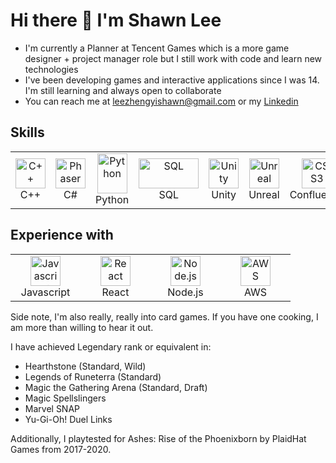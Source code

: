 <h1>Hi there 👋 I'm Shawn Lee</h1>

- I'm currently a Planner at Tencent Games which is a more game designer + project manager role but I still work with code and learn new technologies
- I've been developing games and interactive applications since I was 14. I'm still learning and always open to collaborate
- You can reach me at leezhengyishawn@gmail.com or my <a href="https://linkedin.com/in/shawnzylee">Linkedin</a>

<h2> Skills </h2>
<table align="center">
  <tr>
    <td align="center" width="96">
        <img src="https://brandslogos.com/wp-content/uploads/thumbs/c-logo-vector.svg" width="48" height="48" alt="C++" title="C++ Language"/>
      <br>C++
    </td>
    <td align="center" width="96">
        <img src="https://upload.wikimedia.org/wikipedia/commons/4/4f/Csharp_Logo.png" width="48" height="48" alt="Phaser" title="Phaser"/>
        <br>C#
    </td>  
    <td align="center" width="96">
        <img src="https://versioneye.files.wordpress.com/2013/05/foto1_python-logo-glassy.png" width="48" height="64" alt="Python" title="Python"/>
        <br>Python
    </td>  
    <td align="center" width="96">
        <img src="https://upload.wikimedia.org/wikipedia/commons/8/87/Sql_data_base_with_logo.png" width="96" height="48" alt="SQL" title="SQL"/>
        <br>SQL
    </td>
    <td align="center" width="96">
        <img src="https://gamingshogun.com/wp-content/uploads/2012/11/unityLogo.png" width="48" height="48" alt="Unity" title="Unity"/>
        <br>Unity
    </td>
    <td align="center" width="96">
        <img src="https://upload.wikimedia.org/wikipedia/commons/d/da/Unreal_Engine_Logo.svg" width="48" height="48" alt="Unreal" title="Unreal"/>
        <br>Unreal
    </td>
    <td align="center" width="96">
      <img src="https://seeklogo.com/images/C/confluence-logo-D9B07137C2-seeklogo.com.png" width="48" height="48" alt="CSS3" title="Confluence"/>
      <br>Confluence
    </td>
    <td align="center" width="96">
        <img src="https://symphony.com/wp-content/uploads/2020/12/sd-integrations-logo-jira.png" width="48" height="48" alt="Jira" title="Jira Project Management"/>
      <br>Jira
    </td>
    <td align="center" width="96">
        <img src="https://pluralsight2.imgix.net/paths/images/scrum-a5c44d8364.png" width="48" height="48" alt="Scrum" title="Scrum/Agile Methodologies" />
      <br>Scrum
    </td>
  </tr>
</table>

<h2> Experience with </h2>
<table align="center">
  <tr>
    <td align="center" width="96">
      <img src="https://www.seekpng.com/png/full/80-803501_javascript-logo-logo-de-java-script-png.png" width="48" height="48" alt="Javascript" title="Javascript(ES6)"/>
      <br>Javascript
    </td>
    <td align="center" width="96">
      <img src="https://cdn4.iconfinder.com/data/icons/logos-3/600/React.js_logo-512.png" width="48" height="48" alt="React" title="React Framework">
      <br>React
    </td>
    <td align="center" width="96">
      <img src="https://icons-for-free.com/iconfiles/png/512/install+javascript+js+node+npm+tools+icon-1320165731324625592.png" width="48" height="48" alt="Node.js" title="Node.js" />
      <br>Node.js
    </td>
    <td align="center" width="96">
      <img src="https://upload.wikimedia.org/wikipedia/commons/9/93/Amazon_Web_Services_Logo.svg" width="48" height="48" alt="AWS" title="AWS" />
      <br>AWS
    </td>
  </tr>
</table>

Side note, I'm also really, really into card games. If you have one cooking, I am more than willing to hear it out. 

I have achieved Legendary rank or equivalent in:
- Hearthstone (Standard, Wild)
- Legends of Runeterra (Standard)
- Magic the Gathering Arena (Standard, Draft)
- Magic Spellslingers
- Marvel SNAP
- Yu-Gi-Oh! Duel Links

Additionally, I playtested for Ashes: Rise of the Phoenixborn by PlaidHat Games from 2017-2020.
